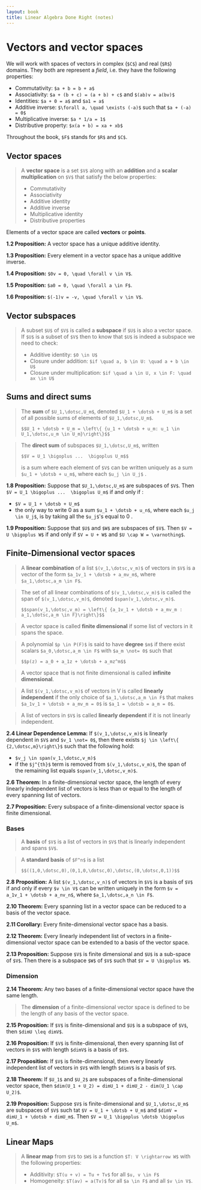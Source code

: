 ```yaml
---
layout: book
title: Linear Algebra Done Right (notes)
---
```


# Vectors and vector spaces

We will work with spaces of vectors in complex (`$C$`) and real (`$R$`)
domains. They both are represent a _field_, i.e. they have the following
properties:

* Commutativity: `$a + b = b + a$`
* Associativity: `$a + (b + c) = (a + b) + c$` and `$(ab)v = a(bv)$`
* Identities: `$a + 0 = a$` and `$a1 = a$`
* Additive inverse: `$\forall a, \quad \exists (-a)$` such that `$a + (-a) = 0$`
* Multiplicative inverse: `$a * 1/a = 1$`
* Distributive property: `$x(a + b) = xa + xb$`

Throughout the book, `$F$` stands for `$R$` and `$C$`.

## Vector spaces

> A **vector space** is a set `$V$` along with an **addition** and a
> **scalar multiplication** on `$V$` that satisfy the below properties:
>
> * Commutativity
> * Associativity
> * Additive identity
> * Additive inverse
> * Multiplicative identity
> * Distributive properties

Elements of a vector space are called **vectors** or **points**.

**1.2 Proposition:** A vector space has a unique additive identity.

**1.3 Proposition:** Every element in a vector space has a unique additive inverse.

**1.4 Proposition:**
`$0v = 0, \quad \forall v \in V$`.

**1.5 Proposition:**
`$a0 = 0, \quad \forall a \in F$`.

**1.6 Proposition:**
`$(-1)v = -v, \quad \forall v \in V$`.

## Vector subspaces

> A subset `$U$` of `$V$` is called a **subspace** if `$U$` is also a
> vector space. If `$U$` is a subset of `$V$` then to know that `$U$` is indeed a
> subspace we need to check:
>
> * Additive identity: `$0 \in U$`
> * Closure under addition: `$if \quad a, b \in U: \quad a + b \in U$`
> * Closure under multiplication: `$if \quad a \in U, x \in F: \quad ax \in U$`

## Sums and direct sums

> The **sum** of `$U_1,\dotsc,U_m$`, denoted `$U_1 + \dotsb + U_m$` is a set of all
> possible sums of elements of `$U_1,\dotsc,U_m$`.
>
> `$$U_1 + \dotsb + U_m = \left\{ {u_1 + \dotsb + u_m: u_1 \in U_1,\dotsc,u_m \in U_m}\right\}$$`

> The **direct sum** of subspaces `$U_1,\dotsc,U_m$`, written
>
> `$$V = U_1 \bigoplus ...  \bigoplus U_m$$`
>
> is a sum where each element of `$V$` can be written uniquely as a sum
> `$u_1 + \dotsb + u_m$`, where each `$u_j \in U_j$` .

**1.8 Proposition:** Suppose that `$U_1,\dotsc,U_m$` are subspaces of `$V$`. Then
`$V = U_1 \bigoplus ...  \bigoplus U_m$` if and only if :

* `$V = U_1 + \dotsb + U_m$`
* the only way to write 0 as a sum `$u_1 + \dotsb + u_n$`, where each `$u_j \in U_j$`,
  is by taking all the `$u_j$`'s equal to 0 .

**1.9 Proposition:** Suppose that `$U$` and `$W$` are subspaces of `$V$`.  Then
`$V = U \bigoplus W$` if and only if `$V = U + W$` and `$U \cap W = \varnothing$`.

## Finite-Dimensional vector spaces

> A **linear combination** of a list `$(v_1,\dotsc,v_m)$` of vectors in `$V$` is a
> vector of the form `$a_1v_1 + \dotsb + a_mv_m$`, where `$a_1,\dotsc,a_m \in F$`.

> The set of all linear combinations of `$(v_1,\dotsc,v_m)$` is called
> the span of `$(v_1,\dotsc,v_m)$`, denoted `$span(v_1,\dotsc,v_m)$`.
>
> `$$span(v_1,\dotsc,v_m) = \left\{ {a_1v_1 + \dotsb + a_mv_m : a_1,\dotsc,a_m \in F}\right\}$$`

> A vector space is called **finite dimensional** if some list of
> vectors in it spans the space.

> A polynomial `$p \in P(F)$` is said to have **degree** `$m$` if
> there exist scalars `$a_0,\dotsc,a_m \in F$` with `$a_m \not= 0$` such that
>
> `$$p(z) = a_0 + a_1z + \dotsb + a_mz^m$$`

> A vector space that is not finite dimensional is called **infinite dimensional**.

> A list `$(v_1,\dotsc,v_m)$` of vectors in V is called **linearly independent**
> if the only choice of `$a_1,\dotsc,a_m \in F$` that makes `$a_1v_1 + \dotsb + a_mv_m = 0$` is
> `$a_1 = \dotsb = a_m = 0$`.

> A list of vectors in `$V$` is called **linearly dependent** if it
> is not linearly independent.

**2.4 Linear Dependence Lemma:** If `$(v_1,\dotsc,v_m)$` is linearly dependent in
`$V$` and `$v_1 \not= 0$`, then there exists `$j \in \left\{ {2,\dotsc,m}\right\}$`
such that the following hold:

* `$v_j \in span(v_1,\dotsc,v_m)$`
* if the `$j^{th}$` term is removed from `$(v_1,\dotsc,v_m)$`, the span of the
  remaining list equals `$span(v_1,\dotsc,v_m)$`.

**2.6 Theorem:** In a finite-dimensional vector space, the length of every
linearly independent list of vectors is less than or equal to the length of
every spanning list of vectors.

**2.7 Proposition:** Every subspace of a finite-dimensional vector space is
finite dimensional.

### Bases

> A **basis** of `$V$` is a list of vectors in `$V$` that is linearly
> independent and spans `$V$`.

> A **standard basis** of `$F^n$` is a list
>
> `$$((1,0,\dotsc,0),(0,1,0,\dotsc,0),\dotsc,(0,\dotsc,0,1))$$`

**2.8 Proposition:** A list `$(v_1,\dotsc,v_n)$` of vectors in `$V$` is a basis of
`$V$` if and only if every `$v \in V$` can be written uniquely in the form
`$v = a_1v_1 + \dotsb + a_nv_n$`, where `$a_1,\dotsc,a_n \in F$`.

**2.10 Theorem:** Every spanning list in a vector space can be reduced to a
basis of the vector space.

**2.11 Corollary:** Every finite-dimensional vector space has a basis.

**2.12 Theorem:** Every linearly independent list of vectors in a
finite-dimensional vector space can be extended to a basis of the vector space.

**2.13 Proposition:** Suppose `$V$` is finite dimensional and `$U$` is a sub-space
of `$V$`. Then there is a subspace `$W$` of `$V$` such that `$V = U \bigoplus W$`.

### Dimension

**2.14 Theorem:** Any two bases of a finite-dimensional vector space have the
same length.

> The **dimension** of a finite-dimensional vector space is
> defined to be the length of any basis of the vector space.

**2.15 Proposition:** If `$V$` is finite-dimensional and `$U$` is a subspace of
`$V$`, then `$dimU \leq dimV$`.

**2.16 Proposition:** If `$V$` is finite-dimensional, then every spanning list of
vectors in `$V$` with length `$dimV$` is a basis of `$V$`.

**2.17 Proposition:** If `$V$` is finite-dimensional, then every linearly
independent list of vectors in `$V$` with length `$dimV$` is a basis of `$V$`.

**2.18 Theorem:** If `$U_1$` and `$U_2$` are subspaces of a finite-dimensional
vector space, then `$dim(U_1 + U_2) = dimU_1 + dimU_2 - dim(U_1 \cap U_2)$`.

**2.19 Proposition:** Suppose `$V$` is finite-dimensional and `$U_1,\dotsc,U_m$`
are subspaces of `$V$` such tat `$V = U_1 + \dotsb + U_m$` and `$dimV = dimU_1 + \dotsb + dimU_m$`.
Then `$V = U_1 \bigoplus \dotsb \bigoplus U_m$`.

## Linear Maps

> A **linear map** from `$V$` to `$W$` is a function
> `$T: V \rightarrow W$` with the following properties:
>
> * Additivity: `$T(u + v) = Tu + Tv$` for all `$u, v \in F$`
> * Homogeneity: `$T(av) = a(Tv)$` for all `$a \in F$` and all `$v \in V$`.
